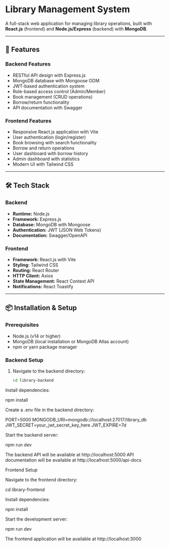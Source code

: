 # Library Management System

A full-stack web application for managing library operations, built with **React.js** (frontend) and **Node.js/Express** (backend) with **MongoDB**.

---

## 🌟 Features

### Backend Features
- RESTful API design with Express.js  
- MongoDB database with Mongoose ODM  
- JWT-based authentication system  
- Role-based access control (Admin/Member)  
- Book management (CRUD operations)  
- Borrow/return functionality  
- API documentation with Swagger  

### Frontend Features
- Responsive React.js application with Vite  
- User authentication (login/register)  
- Book browsing with search functionality  
- Borrow and return operations  
- User dashboard with borrow history  
- Admin dashboard with statistics  
- Modern UI with Tailwind CSS  

---

## 🛠️ Tech Stack

### Backend
- **Runtime:** Node.js  
- **Framework:** Express.js  
- **Database:** MongoDB with Mongoose  
- **Authentication:** JWT (JSON Web Tokens)  
- **Documentation:** Swagger/OpenAPI  

### Frontend
- **Framework:** React.js with Vite  
- **Styling:** Tailwind CSS  
- **Routing:** React Router  
- **HTTP Client:** Axios  
- **State Management:** React Context API  
- **Notifications:** React Toastify  

---

## 📦 Installation & Setup

### Prerequisites
- Node.js (v14 or higher)  
- MongoDB (local installation or MongoDB Atlas account)  
- npm or yarn package manager  

### Backend Setup
1. Navigate to the backend directory:
   ```bash
   cd library-backend


Install dependencies:

npm install


Create a .env file in the backend directory:

PORT=5000
MONGODB_URI=mongodb://localhost:27017/library_db
JWT_SECRET=your_jwt_secret_key_here
JWT_EXPIRE=7d


Start the backend server:

npm run dev


The backend API will be available at http://localhost:5000
API documentation will be available at http://localhost:5000/api-docs

Frontend Setup

Navigate to the frontend directory:

cd library-frontend


Install dependencies:

npm install


Start the development server:

npm run dev


The frontend application will be available at http://localhost:3000





